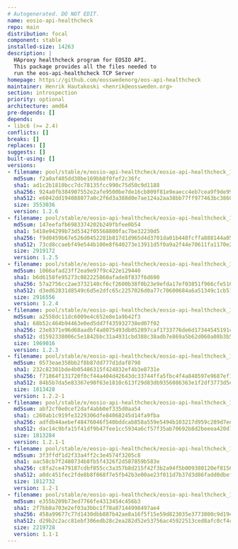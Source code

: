 ```yaml
---
# Autogenerated. DO NOT EDIT.
name: eosio-api-healthcheck
repo: main
distribution: focal
component: stable
installed-size: 14263
description: |
  HAproxy healthcheck program for EOSIO API.
  This package provides all the files needed to
  run the eos-api-healthcheck TCP Server
homepage: https://github.com/eosswedenorg/eos-api-healthcheck
maintainer: Henrik Hautakoski <henrik@eossweden.org>
section: introspection
priority: optional
architecture: amd64
pre-depends: []
depends:
- libc6 (>= 2.4)
conflicts: []
breaks: []
replaces: []
suggests: []
built-using: []
versions:
- filename: pool/stable/e/eosio-api-healthcheck/eosio-api-healthcheck_1.2.6_amd64.deb
  md5sum: f2a0af405dd30be169bb8f0fef2c36fc
  sha1: ad1c2b1810bcc7dc78135fcc990c75d50c9d1188
  sha256: 924a0fb384907552e2afe9500be7de16cb809f81e9eaecc4eb7cea9f9de99fab
  sha512: e6042dd194088077a0c2f6d3a388d0e7ae124a2aa38bb77ff977463bc38604e897f4e4d4c96968426a2736bad231ace420b89aad81d6780d56337834ef23fccf
  size: 3553036
  version: 1.2.6
- filename: pool/stable/e/eosio-api-healthcheck/eosio-api-healthcheck_1.2.5_amd64.deb
  md5sum: 147eefafb6983374202b249fbfee0b54
  sha1: 5418e94299b73d5342f05568800fac7be32230d5
  sha256: f9d0459b67e526d0452281b817d1d965d4d3701da01b448fcffa888144a05a05
  sha512: 73cd8ccaebf49e544b100e8f640273e13911d5f0a9a2f44e70611fa1170e2c049190c976e0f61a077756167852df7e07e4df5e66baffd9739af781700623081f
  size: 2919172
  version: 1.2.5
- filename: pool/stable/e/eosio-api-healthcheck/eosio-api-healthcheck_1.2.4_amd64.deb
  md5sum: 1066afad23ff2ea9e97f9c422e129440
  sha1: b6d6158fe95273c082225860afade8f837f6d690
  sha256: 57a2756cc2ae3732140cf6cf2600b38f0b23e9efda17ef03851f966cfe516a10
  sha512: d3ed62831d8549c6d5e2dfc65c2257026d0a77c70600684a6a51349c1cb511ea7b27747335a8dce220cadf1c7b7b6a43f52ca15d5e7057dfcdd57a8457bd271c
  size: 2916556
  version: 1.2.4
- filename: pool/stable/e/eosio-api-healthcheck/eosio-api-healthcheck_1.2.3_amd64.deb
  md5sum: a2558dc11dc6009e4c652e8e1a9b42f3
  sha1: 68b52c464b94463e0ed5dd7f435932738ed07f02
  sha256: 23e8371e96d68aadbf4a8075493db052897caf1733776de6d17344545191c100
  sha512: d1592338006c5e1842bbc31a4931cbd388c38adb7e869a5b62d060a08b3b51af16aeb0f8165e60181a24cea6ea3ee0d9c90ebe5bdf917f5706bf0a646d3113ce
  size: 1969016
  version: 1.2.3
- filename: pool/stable/e/eosio-api-healthcheck/eosio-api-healthcheck_1.2.2-1-ubuntu-20.04_amd64.deb
  md5sum: 0573eae358bb2f8b87dd777d1daf8798
  sha1: 232c82301bde4b05486315f424832ef4b3e8731e
  sha256: f71864f131720f0cf44a404d42643dc33744ffa5fbc4f4a848597e9687ef1ebb
  sha512: 84b5b7da5e83367e90f63e1810c613f29d83db9356086363e1f2df3773d5e0d3a391d6c8ead461ab4edad7847037fa03ae935d7f94cab81c04d7230fc88503bc
  size: 1813428
  version: 1.2.2-1
- filename: pool/stable/e/eosio-api-healthcheck/eosio-api-healthcheck_1.2.1-1-ubuntu-20.04_amd64.deb
  md5sum: abf2cf0e0cef2daf4abb0ef335d0aa54
  sha1: c260ab1c919fe3229306dfe84068245d14fa9fba
  sha256: adfdb44aebef48476046f540bddcab858a559e5494b103217d959c289d7ee9d8
  sha512: dac14c9bfa15f41df9b47fee1cc5934a6cf57f35ab70692b8d2beeea420d7f8a203e407aff20415ff60013844c1f9b4db6d078ff167b8dbc53fdb93c9bd175cf
  size: 1813284
  version: 1.2.1-1
- filename: pool/stable/e/eosio-api-healthcheck/eosio-api-healthcheck_1.2-1-ubuntu-20.04_amd64.deb
  md5sum: 3f3ffdf1d2f33a4ff2c3e4574f3205c8
  sha1: aac58cb7f2480734b8fb5f4326f2d587859b583e
  sha256: c8fa2ce479187cdbf855cc3a357b8d215f42f3b2a94f5b009380120ef81562b1
  sha512: a0dc451fec2fde8b8f068f7e5fb42b3e00ae23f011d7b37d3d86fadd0dbef3841a24f71cf9d5fe0cc915a21957cac8fef83f722abede5e02eec7904b8c2a451d
  size: 1812732
  version: 1.2-1
- filename: pool/stable/e/eosio-api-healthcheck/eosio-api-healthcheck_1.1-1-ubuntu-20.04_amd64.deb
  md5sum: e355b209b73ed7766fe4313454c456b3
  sha1: 2f7bb8a703e2ef03a3bbc1f78a87144998497ae4
  sha256: 458a99677c77d1430dbb887b42ae8a16f5f15e59d823035e3773800c9d19e82a
  sha512: d29b2c2acc81ebf306edb28c2ea282d52e53756ac45922513ced8afc0cf4cc6fc3cfa41eb4ba3ae6222d9e851c1b0d7a1663bb01358d0ad5e1efa60ccc911c6c
  size: 2219728
  version: 1.1-1
---
```


